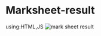 # Marksheet-result
using:HTML,JS
![mark sheet result](https://github.com/user-attachments/assets/0915aeb8-e234-421f-8314-f20e78a838e6)
